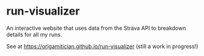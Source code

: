 # run-visualizer
An interactive website that uses data from the Strava API to breakdown details for all my runs.

See at https://origamitician.github.io/run-visualizer (still a work in progress!)
